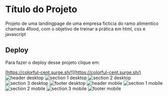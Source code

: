 
# Título do Projeto

Projeto de uma landingpage de uma empresa ficticia do ramo alimentíco chamada 4food, com o objetivo de treinar a prática em html, css e javascript


## Deploy

Para fazer o deploy desse projeto clique em:



[https://colorful-cent.surge.sh/!](https://colorful-cent.surge.sh/)
![header desktop](https://user-images.githubusercontent.com/123217760/236701575-81a5a5ca-7a0c-49b8-998b-e66ad8e8ad53.png)
![section 1 desktop](https://user-images.githubusercontent.com/123217760/236701646-5a3b9414-2d19-43f2-b1ef-275bb4da49f7.png)
![section 2 desktop](https://user-images.githubusercontent.com/123217760/236701663-721f9c3c-2bcc-4e80-b507-8befe3fe6d9d.png)
![section 3 desktop](https://user-images.githubusercontent.com/123217760/236701671-a3724e56-fd15-4f23-8507-074bb50633ed.png)
![footer desktop](https://user-images.githubusercontent.com/123217760/236701697-a0796981-f1c5-449b-9812-ed4bac0046a3.png)
![header mobile](https://user-images.githubusercontent.com/123217760/236701680-78b13610-895b-4aaa-8344-ec9a44dc7ed9.png)
![section 1 mobile](https://user-images.githubusercontent.com/123217760/236701683-0033e915-e007-4cac-89dc-4bf63e17c467.png)
![section 2 mobile](https://user-images.githubusercontent.com/123217760/236701686-52130636-4c27-4daa-b15a-ece474088c93.png)
![section 3 mobile](https://user-images.githubusercontent.com/123217760/236701689-06b009c4-16ab-447c-a55b-ccf353e03b2f.png)
![footer mobile](https://user-images.githubusercontent.com/123217760/236701692-0ed86fe7-504e-4093-b510-94090a812c53.png)
